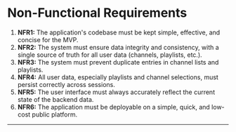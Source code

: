 # **Non-Functional Requirements**

1.  **NFR1:** The application's codebase must be kept simple, effective, and concise for the MVP.
2.  **NFR2:** The system must ensure data integrity and consistency, with a single source of truth for all user data (channels, playlists, etc.).
3.  **NFR3:** The system must prevent duplicate entries in channel lists and playlists.
4.  **NFR4:** All user data, especially playlists and channel selections, must persist correctly across sessions.
5.  **NFR5:** The user interface must always accurately reflect the current state of the backend data.
6.  **NFR6:** The application must be deployable on a simple, quick, and low-cost public platform.

---
